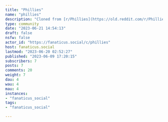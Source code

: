 ```yaml
---
title: "Phillies" 
name: "phillies"
description: "Cloned from [r/Phillies](https://old.reddit.com/r/Phillies)We're flying rules-light for now - have fun, be nice.More mods welcome!"
type: community
date: "2023-06-21 14:54:13"
draft: false
nsfw: false
actor_id: "https://fanaticus.social/c/phillies"
host: fanaticus.social
lastmod: "2023-06-20 02:52:27"
published: "2023-06-09 17:20:15"
subscribers: 7
posts: 7
comments: 20
weight: 7
dau: 4
wau: 4
mau: 4
instances:
- "fanaticus_social"
tags: 
- "fanaticus_social"

---
```

